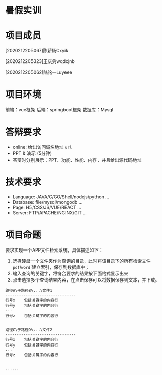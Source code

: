 # 暑假实训

# 项目成员
[2020212205067]陈薪杨Cxyik

[2020212205323]王庆典wqdcjnb

[2020212205062]陆铭一Luyeee

# 项目环境
前端：vue框架
后端：springboot框架
数据库：Mysql

# 答辩要求
- online: 给出访问域名地址 `url` 
- PPT & 演示 (5分钟)
- 答辩时分别展示：PPT、功能、性能、内存，并且给出源代码地址


# 技术要求
- Language: JAVA/C/GO/Shell/nodejs/python ...
- Database: file/mysql/mongodb ...
- Page: H5/CSS/JS/VUE/REACT ...
- Server: FTP/APACHE/NGINX/GIT ...



# 项目命题

要求实现一个APP文件检索系统，具体描述如下：

1. 选择硬盘一个文件夹作为查询的目录，此时将该目录下的所有检索文件 `pdf`/`word` 建立索引，保存到数据库中；
2. 输入查询的关键字，将符合要求的结果按下面格式显示出来
3. 点击选择多个查询结果内容，在点击保存可以将数据保存到文本，并下载。

```
路径A\子路径B\...\文件1      
-------------------------------
行号x    包括关键字的内容行   
行号y    包括关键字的内容行
...
行号z    包括关键字的内容行


路径C\子路径D\...\文件2     
-------------------------------
行号x    包括关键字的内容行   
行号y    包括关键字的内容行
...
行号z    包括关键字的内容行


......
```





